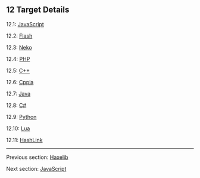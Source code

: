 ## 12 Target Details

12.1: [JavaScript](target-javascript.md)

12.2: [Flash](target-flash.md)

12.3: [Neko](#)

12.4: [PHP](target-php.md)

12.5: [C++](target-cpp.md)

12.6: [Cppia](target-cppia.md)

12.7: [Java](target-java.md)

12.8: [C#](target-cs.md)

12.9: [Python](#)

12.10: [Lua](target-lua.md)

12.11: [HashLink](#)

---

Previous section: [Haxelib](haxelib.md)

Next section: [JavaScript](target-javascript.md)